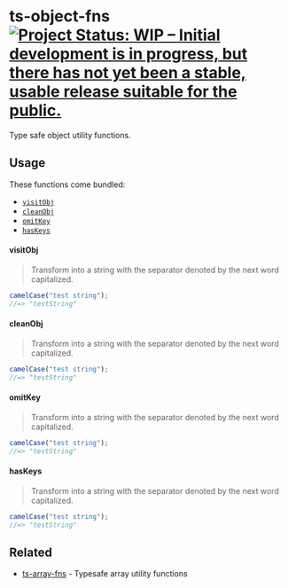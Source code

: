 # ts-object-fns [![Project Status: WIP – Initial development is in progress, but there has not yet been a stable, usable release suitable for the public.](https://www.repostatus.org/badges/latest/wip.svg)](https://www.repostatus.org/#wip)

Type safe object utility functions.

## Usage

These functions come bundled:

- [`visitObj`](#visitobj)
- [`cleanObj`](#cleanobj)
- [`omitKey`](#omitkey)
- [`hasKeys`](#haskeys)

#### visitObj

> Transform into a string with the separator denoted by the next word capitalized.

```js
camelCase("test string");
//=> "testString"
```

#### cleanObj

> Transform into a string with the separator denoted by the next word capitalized.

```js
camelCase("test string");
//=> "testString"
```

#### omitKey

> Transform into a string with the separator denoted by the next word capitalized.

```js
camelCase("test string");
//=> "testString"
```

#### hasKeys

> Transform into a string with the separator denoted by the next word capitalized.

```js
camelCase("test string");
//=> "testString"
```

## Related

- [ts-array-fns](https://github.com/thomasraydeniscool/ts-array-fns) - Typesafe array utility functions
